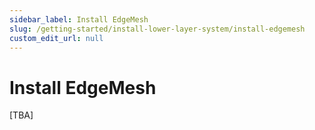 ```yaml
---
sidebar_label: Install EdgeMesh
slug: /getting-started/install-lower-layer-system/install-edgemesh
custom_edit_url: null
---
```


# Install EdgeMesh

[TBA]
